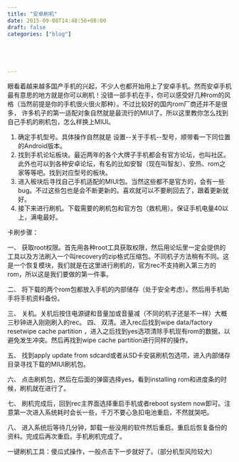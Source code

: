 ```yaml
---
title: "安卓刷机"
date: 2015-09-08T14:48:56+08:00
draft: false
categories: ["blog"]





---
```




   眼看着越来越多国产手机的兴起，不少人也都开始用上了安卓手机。然而安卓手机最有意思的地方就是你可以刷机！没错一部手机在手，你可以感受好几种rom的风格（当然前提是你的手机很火很火那种）。不过比较好的国内rom厂商还并不是很多， 许多机子的第一适配对象自然就是最流行的MIUI了。所以这里教你怎么找到自己手机的刷机包，怎么样换上MIUI。<!--more-->

1. 确定手机型号。具体操作自然就是  设置--关于手机--型号，顺带看一下同位置的Android版本。
2. 找到手机论坛板块。最近两年的各个大牌子手机都会有官方论坛，也叫社区。此外也可以到各种安卓论坛，有名的比如安智（现在叫智友）、安热、rom之家等等吧。找到对应型号的板块。
3. 进入板块后寻找自己手机适配的MIUI包。当然这些都不是官方的，会有一些bug。不过这些包也是会不断更新的。喜欢就可以不要刷回去了，跟着更新就好。
4. 接下来进行刷机。下载需要的刷机包和官方包（救机用）。保证手机电量40以上，满电最好。

卡刷步骤：

一、 获取root权限。首先用各种root工具获取权限，然后用论坛里一定会提供的工具以及方法刷入一个叫recovery的zip格式压缩包。不同机子方法稍有不同。这是一个恢复模块，我们就是在这里进行刷机的，官方rec不支持刷入第三方的rom，所以这是我们要做的第一件事。

二、 将下载的两个rom包都放入手机的内部储存（处于安全考虑）。然后用手机助手将手机资料备份。

三、 关机。关机后按住电源键和音量加或音量减（不同的机子还是不一样）大概三秒钟进入刚刚刷入的rec。
四、 双清。进入rec后找到wipe data/factory resetwipe cache partition ，进入之后找到yes选项清除手机现有rom的数据，以避免发生冲突。然后再找到wipe cache partition进行同样的操作。

五、 找到apply update from sdcard或者从SD卡安装刷机包选项，进入内部储存目录寻找下载的MIUI刷机包。

六、 点击刷机包，然后在后面的弹窗选择yes，看到installing rom和进度条的时候，刷机就在进行了。

七、 刷机完成后，回到rec主界面选择重启手机或者reboot system now即可。注意第一次进入系统耗时会长一些，千万不要心急扣电池重启，不然就哭吧。

八、 进入系统后等待几分钟，卸载一些没用的软件然后重启。重启后恢复备份的资料。完成后再次重启。手机刷机完成了。

一键刷机工具：傻瓜式操作，一般点击下一步就好了。（部分机型风险较大）

